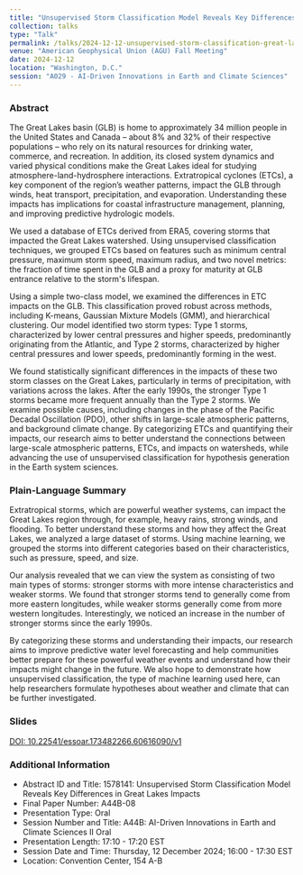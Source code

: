 ```yaml
---
title: "Unsupervised Storm Classification Model Reveals Key Differences in Great Lakes Impacts"
collection: talks
type: "Talk"
permalink: /talks/2024-12-12-unsupervised-storm-classification-great-lakes
venue: "American Geophysical Union (AGU) Fall Meeting"
date: 2024-12-12
location: "Washington, D.C."
session: "A029 - AI-Driven Innovations in Earth and Climate Sciences"
---
```


### Abstract

The Great Lakes basin (GLB) is home to approximately 34 million people in the United States and Canada – about 8% and 32% of their respective populations – who rely on its natural resources for drinking water, commerce, and recreation. In addition, its closed system dynamics and varied physical conditions make the Great Lakes ideal for studying atmosphere-land-hydrosphere interactions. Extratropical cyclones (ETCs), a key component of the region’s weather patterns, impact the GLB through winds, heat transport, precipitation, and evaporation. Understanding these impacts has implications for coastal infrastructure management, planning, and improving predictive hydrologic models.

We used a database of ETCs derived from ERA5, covering storms that impacted the Great Lakes watershed. Using unsupervised classification techniques, we grouped ETCs based on features such as minimum central pressure, maximum storm speed, maximum radius, and two novel metrics: the fraction of time spent in the GLB and a proxy for maturity at GLB entrance relative to the storm's lifespan.

Using a simple two-class model, we examined the differences in ETC impacts on the GLB. This classification proved robust across methods, including K-means, Gaussian Mixture Models (GMM), and hierarchical clustering. Our model identified two storm types: Type 1 storms, characterized by lower central pressures and higher speeds, predominantly originating from the Atlantic, and Type 2 storms, characterized by higher central pressures and lower speeds, predominantly forming in the west.

We found statistically significant differences in the impacts of these two storm classes on the Great Lakes, particularly in terms of precipitation, with variations across the lakes. After the early 1990s, the stronger Type 1 storms became more frequent annually than the Type 2 storms. We examine possible causes, including changes in the phase of the Pacific Decadal Oscillation (PDO), other shifts in large-scale atmospheric patterns, and background climate change. By categorizing ETCs and quantifying their impacts, our research aims to better understand the connections between large-scale atmospheric patterns, ETCs, and impacts on watersheds, while advancing the use of unsupervised classification for hypothesis generation in the Earth system sciences.

### Plain-Language Summary

Extratropical storms, which are powerful weather systems, can impact the Great Lakes region through, for example, heavy rains, strong winds, and flooding. To better understand these storms and how they affect the Great Lakes, we analyzed a large dataset of storms. Using machine learning, we grouped the storms into different categories based on their characteristics, such as pressure, speed, and size.

Our analysis revealed that we can view the system as consisting of two main types of storms: stronger storms with more intense characteristics and weaker storms. We found that stronger storms tend to generally come from more eastern longitudes, while weaker storms generally come from more western longitudes. Interestingly, we noticed an increase in the number of stronger storms since the early 1990s.

By categorizing these storms and understanding their impacts, our research aims to improve predictive water level forecasting and help communities better prepare for these powerful weather events and understand how their impacts might change in the future. We also hope to demonstrate how unsupervised classification, the type of machine learning used here, can help researchers formulate hypotheses about weather and climate that can be further investigated.

### Slides
[DOI: 10.22541/essoar.173482266.60616090/v1](https://doi.org/10.22541/essoar.173482266.60616090/v1)

### Additional Information

- Abstract ID and Title: 1578141: Unsupervised Storm Classification Model Reveals Key Differences in Great Lakes Impacts
- Final Paper Number: A44B-08
- Presentation Type: Oral
- Session Number and Title: A44B: AI-Driven Innovations in Earth and Climate Sciences II Oral
- Presentation Length: 17:10 - 17:20 EST
- Session Date and Time: Thursday, 12 December 2024; 16:00 - 17:30 EST
- Location: Convention Center, 154 A-B
